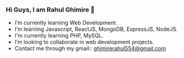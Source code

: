 ### Hi Guys, I am Rahul Ghimire 👋

- I’m currently learning Web Development.
- I’m learning Javascript, ReactJS, MongoDB, ExpressJS, NodeJS.
- I'm currently learning PHP, MySQL.
- I’m looking to collaborate in web development projects.
- Contact me through my gmail:: ghimirerahul554@gmail.com


